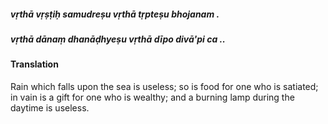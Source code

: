 ##### vṛthā vṛṣṭiḥ samudreṣu vṛthā tṛpteṣu bhojanam .
##### vṛthā dānaṃ dhanāḍhyeṣu vṛthā dīpo divā'pi ca ..

#### Translation

Rain which falls upon the sea is useless; so is food for one who is satiated; in vain is a gift for one who is wealthy; and a burning lamp during the daytime is useless.